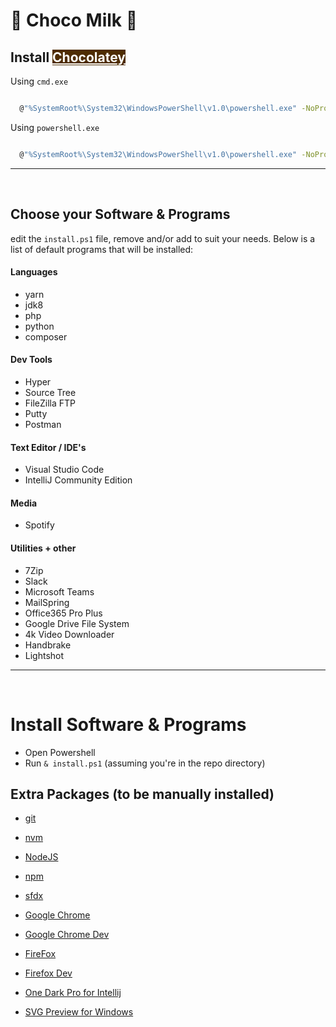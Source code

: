 # 🍫 Choco Milk 🥛


## Install <a style="color: white; background-color: #4e2c01;" href="https://chocolatey.org/install">Chocolatey</a>

Using `cmd.exe`

```sh

  @"%SystemRoot%\System32\WindowsPowerShell\v1.0\powershell.exe" -NoProfile -InputFormat None -ExecutionPolicy Bypass -Command "iex ((New-Object System.Net.WebClient).DownloadString('https://chocolatey.org/install.ps1'))" && SET "PATH=%PATH%;%ALLUSERSPROFILE%\chocolatey\bin"

```

Using `powershell.exe`

```sh

  @"%SystemRoot%\System32\WindowsPowerShell\v1.0\powershell.exe" -NoProfile -InputFormat None -ExecutionPolicy Bypass -Command "iex ((New-Object System.Net.WebClient).DownloadString('https://chocolatey.org/install.ps1'))" && SET "PATH=%PATH%;%ALLUSERSPROFILE%\chocolatey\bin"

```
---
<br/>

## Choose your Software & Programs
edit the `install.ps1` file, remove and/or add to suit your needs. Below is a list of default programs that will be installed:

#### Languages
- yarn
- jdk8
- php
- python
- composer

#### Dev Tools
- Hyper
- Source Tree
- FileZilla FTP
- Putty
- Postman

#### Text Editor / IDE's
- Visual Studio Code
- IntelliJ Community Edition

#### Media
- Spotify

#### Utilities + other
- 7Zip
- Slack
- Microsoft Teams
- MailSpring
- Office365 Pro Plus
- Google Drive File System
- 4k Video Downloader
- Handbrake
- Lightshot


---


<br/>

# Install Software & Programs

- Open Powershell
- Run `& install.ps1` (assuming you're in the repo directory)


## Extra Packages (to be manually installed)

- [git](https://git-scm.com/download/win)
- [nvm](https://github.com/nvm-sh/nvm)
- [NodeJS](https://nodejs.org/en/)
- [npm](https://www.npmjs.com/get-npm)
- [sfdx](https://developer.salesforce.com/tools/sfdxcli)
- [Google Chrome](https://www.google.com.au/chrome/)
- [Google Chrome Dev](https://www.google.com/chrome/dev/)
- [FireFox](https://www.mozilla.org/en-US/firefox/new/)
- [Firefox Dev](https://www.mozilla.org/en-US/firefox/developer/)

- [One Dark Pro for Intellij](https://plugins.jetbrains.com/plugin/11938-one-dark-theme/versions)
- [SVG Preview for Windows](https://github.com/maphew/svg-explorer-extension)
